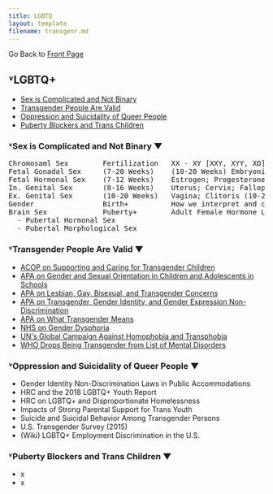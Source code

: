 ```yaml
---
title: LGBTQ
layout: template
filename: transgenr.md
--- 
```


Go Back to [Front Page](index.md)

## ˅LGBTQ+
- [Sex is Complicated and Not Binary](#sex-is-complicated-and-not-a-binary)
- [Transgender People Are Valid](#transgender-people-are-valid)
- [Oppression and Suicidality of Queer People](#oppression-and-suicidality-of-queer-people)
- [Puberty Blockers and Trans Children](#puberty-blockers-and-trans-children)

### ˅Sex is Complicated and Not Binary ▼
<pre>
Chromosaml Sex        Fertilization   XX - XY [XXY, XYY, XO]
Fetal Gonadal Sex     (7-20 Weeks)    (10-20 Weeks) Embryonic Ovaries - (7-12 Weeks) Embryonic Testes
Fetal Hormonal Sex    (7-12 Weeks)    Estrogen; Progesterone - Testosterone
In. Genital Sex       (8-16 Weeks)    Uterus; Cervix; Fallopian Tubes - Vas Deferens; Prostate; Epididymis
Ex. Genital Sex       (10-20 Weeks)   Vagina; Clitoris (10-20 Weeks) - Penis; Scrotum (12-14 Weeks)
Gender                Birth+          How we interpret and categorize the mixture of all previous stages.
Brain Sex             Puberty+        Adult Female Hormone Levels/Patterns - Adult Male Hormone Levels/Patterns
  - Pubertal Hormonal Sex
  - Pubertal Morphological Sex
</pre>

### ˅Transgender People Are Valid ▼
- [ACOP on Supporting and Caring for Transgender Children](https://assets2.hrc.org/files/documents/SupportingCaringforTransChildren.pdf)
- [APA on Gender and Sexual Orientation in Children and Adolescents in Schools](https://www.apa.org/about/policy/orientation-diversity)
- [APA on Lesbian, Gay, Bisexual, and Transgender Concerns](https://www.apa.org/about/policy/booklet.pdf)
- [APA on Transgender, Gender Identity, and Gender Expression Non-Discrimination](https://www.apa.org/about/policy/resolution-gender-identity.pdf)
- [APA on What Transgender Means](https://www.apa.org/topics/lgbt/transgender)
- [NHS on Gender Dysphoria](https://www.nhs.uk/conditions/gender-dysphoria/)
- [UN's Global Campaign Against Homophobia and Transphobia](https://www.unfe.org/about-2/)
- [WHO Drops Being Transgender from List of Mental Disorders](https://time.com/5596845/world-health-organization-transgender-identity/)

### ˅Oppression and Suicidality of Queer People ▼
- Gender Identity Non-Discrimination Laws in Public Accommodations 
- HRC and the 2018 LGBTQ+ Youth Report 
- HRC on LGBTQ+ and Disproportionate Homelessness 
- Impacts of Strong Parental Support for Trans Youth 
- Suicide and Suicidal Behavior Among Transgender Persons 
- U.S. Transgender Survey (2015) 
- (Wiki) LGBTQ+ Employment Discrimination in the U.S. 

### ˅Puberty Blockers and Trans Children ▼
- x
- x
